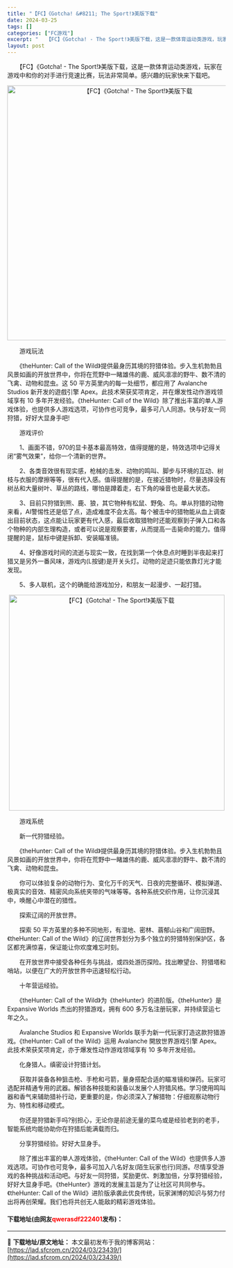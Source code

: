 ```yaml
---
title: "【FC】《Gotcha! &#8211; The Sport!》美版下载"
date: 2024-03-25
tags: []
categories: ["FC游戏"]
excerpt: "　　【FC】《Gotcha! - The Sport!》美版下载，这是一款体育运动类游戏，玩家在游戏中和你的对手进行竞速比赛，玩法非常简单。感兴趣的玩家快来下载吧。 　　游戏玩法 　　《theHunter: Call of the Wild》提供最身历其境的狩猎体验。步入生机勃勃且风景如画的开放世界&hellip;"
layout: post
---
```


 <p>　　【FC】《Gotcha! - The Sport!》美版下载，这是一款体育运动类游戏，玩家在游戏中和你的对手进行竞速比赛，玩法非常简单。感兴趣的玩家快来下载吧。</p> <p align="center"><img align="" border="0" src="https://lad.sfcrom.cn/wp-content/uploads/2024/03/20240325_66019226b2a99.png" width="587" alt="【FC】《Gotcha! - The Sport!》美版下载" /></p> <p>　　游戏玩法</p> <p>　　《theHunter: Call of the Wild》提供最身历其境的狩猎体验。步入生机勃勃且风景如画的开放世界中，你将在荒野中一睹雄伟的鹿、威风凛凛的野牛、数不清的飞禽、动物和昆虫。这 50 平方英里内的每一处细节，都应用了 Avalanche Studios 新开发的遊戲引擎 Apex。此技术荣获奖项肯定，并在爆发性动作游戏领域享有 10 多年开发经验。《theHunter: Call of the Wild》除了推出丰富的单人游戏体验，也提供多人游戏选项，可协作也可竞争，最多可八人同游。快与好友一同狩猎，好好大显身手吧!</p> <p>　　游戏评价</p> <p>　　1、画面不错，970的显卡基本最高特效，值得提醒的是，特效选项中记得关闭&ldquo;雾气效果&rdquo;，给你一个清新的世界。</p> <p>　　2、各类音效很有现实感，枪械的击发、动物的鸣叫、脚步与环境的互动、树枝与衣服的摩擦等等，很有代入感。值得提醒的是，在接近猎物时，尽量选择没有树丛和大量树叶、草丛的路线，哪怕是蹲着走，右下角的噪音也是最大状态。</p> <p>　　3、目前只狩猎到熊、鹿、狼，其它物种有松鼠、野兔、鸟。单从狩猎的动物来看，AI警惕性还是低了点，造成难度不会太高。每个被击中的猎物能从血上调查出目前状态，这点能让玩家更有代入感，最后收取猎物时还能观察到子弹入口和各个物种的内部生理构造，或者可以说是观察要害，从而提高一击毙命的能力。值得提醒的是，鼠标中键是拆卸、安装瞄准镜。</p> <p>　　4、好像游戏时间的流逝与现实一致，在找到第一个休息点时睡到半夜起来打猎又是另外一番风味，游戏内(L按键)是开关头灯。动物的足迹只能依靠灯光才能发现。</p> <p>　　5、多人联机，这个的确能给游戏加分，和朋友一起漫步、一起打猎。</p> <p align="center"><img align="" border="0" src="https://lad.sfcrom.cn/wp-content/uploads/2024/03/20240325_6601922753eb1.png" width="497" alt="【FC】《Gotcha! - The Sport!》美版下载" /></p> <p>　　游戏系统</p> <p>　　新一代狩猎经验。</p> <p>　　《theHunter: Call of the Wild》提供最身历其境的狩猎体验。步入生机勃勃且风景如画的开放世界中，你将在荒野中一睹雄伟的鹿、威风凛凛的野牛、数不清的飞禽、动物和昆虫。</p> <p>　　你可以体验复杂的动物行为、变化万千的天气、日夜的完整循环、模拟弹道、极真实的音效、精密风向系统夹带的气味等等。各种系统交织作用，让你沉浸其中，唤醒心中潜在的猎性。</p> <p>　　探索辽阔的开放世界。</p> <p>　　探索 50 平方英里的多种不同地形，有湿地、密林、蓊郁山谷和广阔田野。《theHunter: Call of the Wild》的辽阔世界划分为多个独立的狩猎特别保护区，各区都充满惊喜，保证能让你欢度难忘时刻。</p> <p>　　在开放世界中接受各种任务与挑战，或四处游历探险。找出瞭望台、狩猎塔和哨站，以便在广大的开放世界中迅速轻松行动。</p> <p>　　十年营运经验。</p> <p>　　《theHunter: Call of the Wild》为《theHunter》的进阶版。《theHunter》是 Expansive Worlds 杰出的狩猎游戏，拥有 600 多万名注册玩家，并持续营运七年之久。</p> <p>　　Avalanche Studios 和 Expansive Worlds 联手为新一代玩家打造这款狩猎游戏。《theHunter: Call of the Wild》运用 Avalanche 開放世界游戏引擎 Apex。此技术荣获奖项肯定，亦于爆发性动作游戏领域享有 10 多年开发经验。</p> <p>　　化身猎人。缜密设计狩猎计划。</p> <p>　　获取并装备各种狙击枪、手枪和弓箭，量身搭配合适的瞄准镜和弹药。玩家可选配并精通专用的武器。解锁各种技能和装备以发展个人狩猎风格。学习使用鸣叫器和香气来辅助猎补行动，更重要的是，你必须深入了解猎物：仔细观察动物行为、特性和移动模式。</p> <p>　　你还是狩猎新手吗?别担心，无论你是前途无量的菜鸟或是经验老到的老手，智能系统均能协助你在狩猎后能满载而归。</p> <p>　　分享狩猎经验。好好大显身手。</p> <p>　　除了推出丰富的单人游戏体验，《theHunter: Call of the Wild》也提供多人游戏选项。可协作也可竞争，最多可加入八名好友(陌生玩家也行)同游。尽情享受游戏的各种挑战和活动吧。与好友一同狩猎，奖励更优、刺激加倍，分享狩猎经验，好好大显身手吧。《theHunter》游戏的发展主旨是为了让社区可共同参与。《theHunter: Call of the Wild》进阶版承袭此优良传统，玩家渊博的知识与努力付出将再创荣耀。我们也将共创无人能敌的精彩游戏体验。</p> <p><h4>下载地址(由网友<font color="red">qwerasdf222401</font>发布)：</h4></p> 

---
📖 **下载地址/原文地址：** 本文最初发布于我的博客网站：[https://lad.sfcrom.cn/2024/03/23439/](https://lad.sfcrom.cn/2024/03/23439/)

